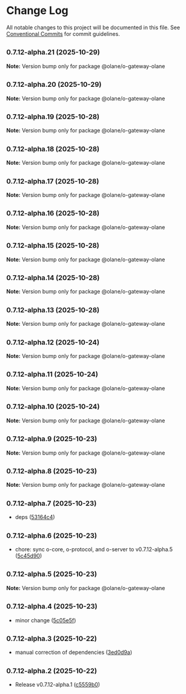 # Change Log

All notable changes to this project will be documented in this file.
See [Conventional Commits](https://conventionalcommits.org) for commit guidelines.

## <small>0.7.12-alpha.21 (2025-10-29)</small>

**Note:** Version bump only for package @olane/o-gateway-olane

## <small>0.7.12-alpha.20 (2025-10-29)</small>

**Note:** Version bump only for package @olane/o-gateway-olane

## <small>0.7.12-alpha.19 (2025-10-28)</small>

**Note:** Version bump only for package @olane/o-gateway-olane

## <small>0.7.12-alpha.18 (2025-10-28)</small>

**Note:** Version bump only for package @olane/o-gateway-olane

## <small>0.7.12-alpha.17 (2025-10-28)</small>

**Note:** Version bump only for package @olane/o-gateway-olane

## <small>0.7.12-alpha.16 (2025-10-28)</small>

**Note:** Version bump only for package @olane/o-gateway-olane

## <small>0.7.12-alpha.15 (2025-10-28)</small>

**Note:** Version bump only for package @olane/o-gateway-olane

## <small>0.7.12-alpha.14 (2025-10-28)</small>

**Note:** Version bump only for package @olane/o-gateway-olane

## <small>0.7.12-alpha.13 (2025-10-28)</small>

**Note:** Version bump only for package @olane/o-gateway-olane

## <small>0.7.12-alpha.12 (2025-10-24)</small>

**Note:** Version bump only for package @olane/o-gateway-olane

## <small>0.7.12-alpha.11 (2025-10-24)</small>

**Note:** Version bump only for package @olane/o-gateway-olane

## <small>0.7.12-alpha.10 (2025-10-24)</small>

**Note:** Version bump only for package @olane/o-gateway-olane

## <small>0.7.12-alpha.9 (2025-10-23)</small>

**Note:** Version bump only for package @olane/o-gateway-olane

## <small>0.7.12-alpha.8 (2025-10-23)</small>

**Note:** Version bump only for package @olane/o-gateway-olane

## <small>0.7.12-alpha.7 (2025-10-23)</small>

- deps ([53164c4](https://github.com/olane-labs/olane/commit/53164c4))

## <small>0.7.12-alpha.6 (2025-10-23)</small>

- chore: sync o-core, o-protocol, and o-server to v0.7.12-alpha.5 ([5c45d90](https://github.com/olane-labs/olane/commit/5c45d90))

## <small>0.7.12-alpha.5 (2025-10-23)</small>

**Note:** Version bump only for package @olane/o-gateway-olane

## <small>0.7.12-alpha.4 (2025-10-23)</small>

- minor change ([5c05e5f](https://github.com/olane-labs/olane/commit/5c05e5f))

## <small>0.7.12-alpha.3 (2025-10-22)</small>

- manual correction of dependencies ([3ed0d9a](https://github.com/olane-labs/olane/commit/3ed0d9a))

## <small>0.7.12-alpha.2 (2025-10-22)</small>

- Release v0.7.12-alpha.1 ([c5559b0](https://github.com/olane-labs/olane/commit/c5559b0))
